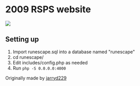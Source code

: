 # 2009 RSPS website

![](https://i.imgur.com/n9ZwUmG.png)

## Setting up

1. Import runescape.sql into a database named "runescape"
2. cd runescape/
3. Edit includes/config.php as needed
4. Run `php -S 0.0.0.0:4000`

Originally made by [jarryd229](https://github.com/jarryd229)
